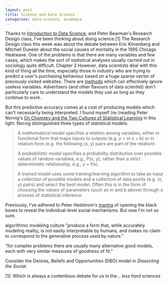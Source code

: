 ```yaml
---
layout: post
title: Science and Data Science
categories: data-science, academia
---
```


Thanks to [Introduction to Data Science](http://columbiadatascience.wordpress.com/), and Peter Bearman's Research Design class, I've been thinking about doing science.[1] The Research Design class this week was about the debate between Eric Klinenberg and Mitchell Duneier about the social causes of mortality in the 1995 Chicago Heatwave. One of the problems is that there are many variables and few cases, which makes the sort of statistical analyses usually carried out in sociology quite difficult. Chapter 2 However, data scientists deal with this kind of thing all the time, especially those in industry who are trying to predict a user's purchasing behaviour based on a huge sparse vector of previously visited websites. There are [methods](http://scikit-learn.org/stable/modules/ensemble.html#gradient-tree-boosting) which can effectively ignore useless variables. Advertisers (and other flavours of data scientist) don't particularly care to understand the models they use as long as they continue to work.

But this predictive accuracy comes at a cost of producing models which can't necessarily being interpreted. I found myself (re-)reading Peter Norvig's [On Chomsky and the Two Cultures of Statistical Learning](http://norvig.com/chomsky.html) in this light. Norvig distinguished three types of statistical models:

>	A *mathematical model* specifies a relation among variables, either in functional form that maps inputs to outputs (e.g. y = m x + b) or in relation form (e.g. the following (x, y) pairs are part of the relation).
>
>	A *probabilistic model* specifies a probability distribution over possible values of random variables, e.g., P(x, y), rather than a strict deterministic relationship, e.g., y = f(x).
>
>	A *trained model* uses some training/learning algorithm to take as input a collection of possible models and a collection of data points (e.g. (x, y) pairs) and select the best model. Often this is in the form of choosing the values of parameters (such as m and b above) through a process of statistical inference.

Previously, I've adhered to Peter Hedstrom's [mantra](http://www.amazon.com/Dissecting-Social-Principles-Analytical-Sociology/dp/0521796679) of opening the black boxes to reveal the individual-level social mechanisms. But now I'm not so sure.

algorithmic modeling culture "produce a form that, while accurately modeling reality, is not easily interpretable by humans, and makes no claim to correspond to the generative process used by nature."

"for complex problems there are usually many alternative good models, each with very similar measures of goodness of fit."



Consider the Desires, Beliefs and Opportunities (DBO) model in *Dissecting the Social*.


[1]: Which is always a contentious debate for us in the... *less hard* sciences
